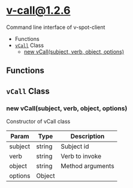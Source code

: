 # v-call@1.2.6

Command line interface of v-spot-client

+ Functions
+ [`vCall`](#v-call-classes) Class
  + [new vCall(subject, verb, object, options)](#v-call-classes-v-call-constructor)

## Functions



<a class='md-heading-link' name="v-call-classes"></a>

## `vCall` Class






<a class='md-heading-link' name="v-call-classes-v-call-constructor" ></a>

### new vCall(subject, verb, object, options)

Constructor of vCall class

| Param | Type | Description |
| ----- | --- | -------- |
| subject | string | Subject id |
| verb | string | Verb to invoke |
| object | string | Method arguments |
| options | Object |  |




